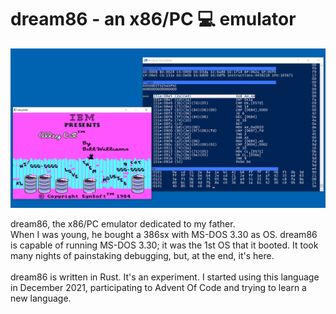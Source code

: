 # dream86 - an x86/PC :computer: emulator

![alley cat screenshot](https://github.com/friol/dream86/raw/master/alleycat.png)

dream86, the x86/PC emulator dedicated to my father.<br/>
When I was young, he bought a 386sx with MS-DOS 3.30 as OS. dream86 is capable of running MS-DOS 3.30; it was the 1st OS that it booted. It took many nights of painstaking debugging, but, at the end, it's here.<br/>
<br/>
dream86 is written in Rust. It's an experiment. I started using this language in December 2021, participating to Advent Of Code and trying to learn a new language. 


